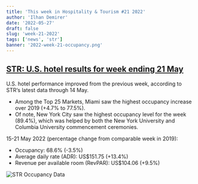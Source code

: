 ```yaml
---
title: 'This week in Hospitality & Tourism #21 2022'
author: 'Ilhan Demirer'
date: '2022-05-27'
draft: false
slug: 'week-21-2022'
tags: ['news', 'str']
banner: '2022-week-21-occupancy.png'
---
```


## [STR: U.S. hotel results for week ending 21 May](https://str.com/press-release/str-us-hotel-results-week-ending-21-may)

U.S. hotel performance improved from the previous week, according to STR‘s latest data through 14 May.

- Among the Top 25 Markets, Miami saw the highest occupancy increase over 2019 (+4.7% to 77.5%).
- Of note, New York City saw the highest occupancy level for the week (89.4%), which was helped by both the New York University and Columbia University commencement ceremonies.

15-21 May 2022 (percentage change from comparable week in 2019):

- Occupancy: 68.6% (-3.5%)
- Average daily rate (ADR): US$151.75 (+13.4%)
- Revenue per available room (RevPAR): US$104.06 (+9.5%)

![STR Occupancy Data](/images/blogimages/2022-week-21-occupancy.png)
